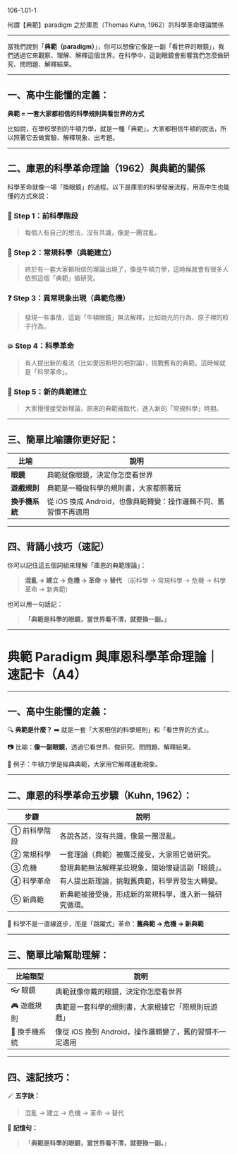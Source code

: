 106-1.01-1

何謂【典範】paradigm 之於庫恩（Thomas Kuhn, 1962）的科學革命理論關係

-----------------

當我們說到「**典範（paradigm）**」，你可以想像它像是一副「看世界的眼鏡」，我們透過它來觀察、理解、解釋這個世界。在科學中，這副眼鏡會影響我們怎麼做研究、問問題、解釋結果。

------

## 一、高中生能懂的定義：

**典範 = 一套大家都相信的科學規則與看世界的方式**

比如說，在學校學到的牛頓力學，就是一種「典範」。大家都相信牛頓的說法，所以照著它去做實驗、解釋現象、出考題。

------

## 二、庫恩的科學革命理論（1962）與典範的關係

科學革命就像一場「換眼鏡」的過程。以下是庫恩的科學發展流程，用高中生也能懂的方式來說：

### 🧠 Step 1：**前科學階段**

> 每個人有自己的想法，沒有共識，像是一團混亂。

### 🧪 Step 2：**常規科學（典範建立）**

> 終於有一套大家都相信的理論出現了，像是牛頓力學，這時候就會有很多人依照這個「典範」做研究。

### ❓ Step 3：**異常現象出現（典範危機）**

> 發現一些事情，這副「牛頓眼鏡」無法解釋，比如說光的行為、原子裡的粒子行為。

### 💥 Step 4：**科學革命**

> 有人提出新的看法（比如愛因斯坦的相對論），挑戰舊有的典範。這時候就是「科學革命」。

### 🔄 Step 5：**新的典範建立**

> 大家慢慢接受新理論，原來的典範被取代，進入新的「常規科學」時期。

------

## 三、簡單比喻讓你更好記：

| 比喻           | 說明                                                         |
| -------------- | ------------------------------------------------------------ |
| **眼鏡**       | 典範就像眼鏡，決定你怎麼看世界                               |
| **遊戲規則**   | 典範是一種做科學的規則書，大家都照著玩                       |
| **換手機系統** | 從 iOS 換成 Android，也像典範轉變：操作邏輯不同、舊習慣不再適用 |



------

## 四、背誦小技巧（速記）

你可以記住這五個詞組來理解「庫恩的典範理論」：

> **混亂 → 建立 → 危機 → 革命 → 替代**
>  （前科學 → 常規科學 → 危機 → 科學革命 → 新典範）

也可以用一句話記：

> **「典範是科學的眼鏡，當世界看不清，就要換一副。」**

------------------------

# 典範 Paradigm 與庫恩科學革命理論｜速記卡（A4）

------

## 一、高中生能懂的定義：

🔍 **典範是什麼？**
 ➡️ 就是一套「大家相信的科學規則」和「看世界的方式」。

📷 比喻：**像一副眼鏡**，透過它看世界、做研究、問問題、解釋結果。

🧪 例子：牛頓力學是經典典範，大家用它解釋運動現象。

------

## 二、庫恩的科學革命五步驟（Kuhn, 1962）：

| 步驟         | 說明                                                   |
| ------------ | ------------------------------------------------------ |
| ① 前科學階段 | 各說各話，沒有共識，像是一團混亂。                     |
| ② 常規科學   | 一套理論（典範）被廣泛接受，大家照它做研究。           |
| ③ 危機       | 發現典範無法解釋某些現象，開始懷疑這副「眼鏡」。       |
| ④ 科學革命   | 有人提出新理論，挑戰舊典範，科學界發生大轉變。         |
| ⑤ 新典範     | 新典範被接受後，形成新的常規科學，進入新一輪研究循環。 |



📌 科學不是一直線進步，而是「跳躍式」革命：**舊典範 → 危機 → 新典範**

------

## 三、簡單比喻幫助理解：

| 比喻類型     | 說明                                                    |
| ------------ | ------------------------------------------------------- |
| 👓 眼鏡       | 典範就像你戴的眼鏡，決定你怎麼看世界                    |
| 🎮 遊戲規則   | 典範是一套科學的規則書，大家根據它「照規則玩遊戲」      |
| 📱 換手機系統 | 像從 iOS 換到 Android，操作邏輯變了，舊的習慣不一定適用 |



------

## 四、速記技巧：

🪄 **五字訣：**

> 混亂 → 建立 → 危機 → 革命 → 替代

🧠 **記憶句：**

> 「**典範是科學的眼鏡，當世界看不清，就要換一副。**」